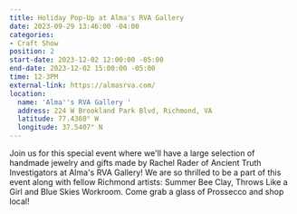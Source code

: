 ```yaml
---
title: Holiday Pop-Up at Alma's RVA Gallery
date: 2023-09-29 13:46:00 -04:00
categories:
- Craft Show
position: 2
start-date: 2023-12-02 12:00:00 -05:00
end-date: 2023-12-02 15:00:00 -05:00
time: 12-3PM
external-link: https://almasrva.com/
location:
  name: 'Alma''s RVA Gallery '
  address: 224 W Brookland Park Blvd, Richmond, VA
  latitude: 77.4360° W
  longitude: 37.5407° N
---
```


Join us for this special event where we'll have a large selection of handmade jewelry and gifts made by Rachel Rader of Ancient Truth Investigators at Alma's RVA Gallery! We are so thrilled to be a part of this event along with fellow Richmond artists: Summer Bee Clay, Throws Like a Girl and Blue Skies Workroom. Come grab a glass of Prossecco and shop local! 
